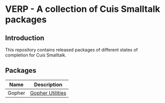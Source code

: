 # VERP - A collection of Cuis Smalltalk packages

## Introduction

This repository contains released packages of different states of
completion for Cuis Smalltalk.

## Packages

| Name   | Description      |
| ------ | ---------------- |
| Gopher | [Gopher Utilities][1] |


[1]: README_gopher.md
